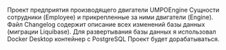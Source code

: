 Проект предприятия производящего двигатели UMPOEngine
Сущности сотрудники (Employee) и прикрепленные за ними двигатели (Engine). 
Файл Changelog содержит описание всех изменений базы данных (миграции Liquibase). 
Для развертывания базы данных я использовал Docker Desktop контейнер с PostgreSQL
Проект будет дорабатываться.
